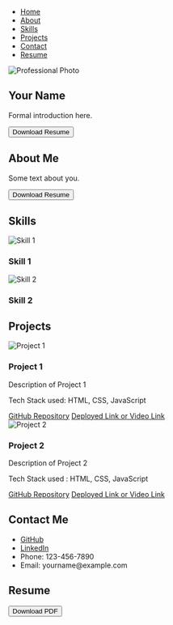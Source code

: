 <!DOCTYPE html>
<html>
  <head>
    <title>My Portfolio</title>
    <link rel="stylesheet" href="styles.css">
  </head>
  <body>
    <nav id="nav-menu">
      <ul>
        <li><a class="nav-link home" href="#home">Home</a></li>
        <li><a class="nav-link about" href="#about">About</a></li>
        <li><a class="nav-link skills" href="#skills">Skills</a></li>
        <li><a class="nav-link projects" href="#projects">Projects</a></li>
        <li><a class="nav-link contact" href="#contact">Contact</a></li>
        <li><a class="nav-link resume" href="#" target="_blank" rel="noopener noreferrer">Resume</a></li>
      </ul>
    </nav>
    <section id="home">
      <div class="container">
        <img class="home-img" src="professional-photo.png" alt="Professional Photo">
        <h1 id="user-detail-name">Your Name</h1>
        <p id="user-detail-intro">Formal introduction here.</p>
        <a id="resume-link-2" href="#" target="_blank" rel="noopener noreferrer"><button id="resume-button-2">Download Resume</button></a>
      </div>
    </section>
    <section id="about" class="about section">
      <div class="container">
        <h2>About Me</h2>
        <p>Some text about you.</p>
        <a id="resume-link-2" href="#" target="_blank" rel="noopener noreferrer"><button id="resume-button-2">Download Resume</button></a>
      </div>
    </section>
    <section id="skills">
      <div class="container">
        <h2>Skills</h2>
        <div class="skills-card">
          <img class="skills-card-img" src="skill1.png" alt="Skill 1">
          <h3 class="skills-card-name">Skill 1</h3>
        </div>
        <div class="skills-card">
          <img class="skills-card-img" src="skill2.png" alt="Skill 2">
          <h3 class="skills-card-name">Skill 2</h3>
        </div>
      </div>
    </section>
    <section id="projects">
      <div class="container">
        <h2>Projects</h2>
        <div class="project-card">
          <img src="project1.png" alt="Project 1">
          <h3 class="project-title">Project 1</h3>
          <p class="project-description">Description of Project 1</p>
          <p class="project-tech-stack">Tech Stack used: HTML, CSS, JavaScript</p>
          <a class="project-github-link" href="https://github.com/project1" target="_blank" rel="noopener noreferrer">GitHub Repository</a>
          <a class="project-deployed-link" href="#" target="_blank" rel="noopener noreferrer">Deployed Link or Video Link</a>
        </div>
        <div class="project-card">
          <img src="project2.png" alt="Project 2">
          <h3 class="project-title">Project 2</h3>
          <p class="project-description">Description of Project 2</p>
          <p class="project-tech-stack">Tech Stack used      : HTML, CSS, JavaScript</p>
      <a class="project-github-link" href="https://github.com/project2" target="_blank" rel="noopener noreferrer">GitHub Repository</a>
      <a class="project-deployed-link" href="#" target="_blank" rel="noopener noreferrer">Deployed Link or Video Link</a>
    </div>
  </div>
</section>
<section id="contact">
  <div class="container">
    <h2>Contact Me</h2>
    <ul>
      <li id="contact-github"><a href="https://github.com/yourusername" target="_blank" rel="noopener noreferrer">GitHub</a></li>
      <li id="contact-linkedin"><a href="https://www.linkedin.com/in/yourusername/" target="_blank" rel="noopener noreferrer">LinkedIn</a></li>
      <li id="contact-phone">Phone: 123-456-7890</li>
      <li id="contact-email">Email: yourname@example.com</li>
    </ul>
  </div>
</section>
<section id="resume">
  <div class="container">
    <h2>Resume</h2>
    <a id="resume-link-1" href="#" target="_blank" rel="noopener noreferrer"><button id="resume-button-1">Download PDF</button></a>
  </div>
</section>
<div class="react-activity-calendar"></div>
</body>
</html>
